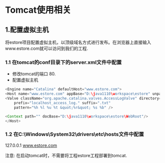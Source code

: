 # Tomcat使用相关

## 1.配置虚拟主机

将estore项目配置虚拟主机，以顶级域名方式进行发布。在浏览器上直接输入www.estore.com就可以访问到我们的工程.

### 1.1 在tomcat的conf目录下的server.xml文件中配置

* 修改tomcat的端口 80.
* 配置虚拟主机

```java
<Engine name="Catalina" defaultHost="www.estore.com">
<Host name="www.estore.com" appBase="D:\java1110\workspace\estore" unpackWARs="true" autoDeploy="true">
<Valve className="org.apache.catalina.valves.AccessLogValve" directory="logs"
    prefix="localhost_access_log." suffix=".txt"
    pattern="%h %l %u %t &quot;%r&quot; %s %b" />

<Context path="" docBase="D:\java1110\workspace\estore\WebRoot"/>
</Host>
```

### 1.2 在C:\Windows\System32\drivers\etc\hosts文件中配置

127.0.0.1 www.estore.com

注意: 在启动tomcat时，不需要将工程estore工程部署到tomcat.

